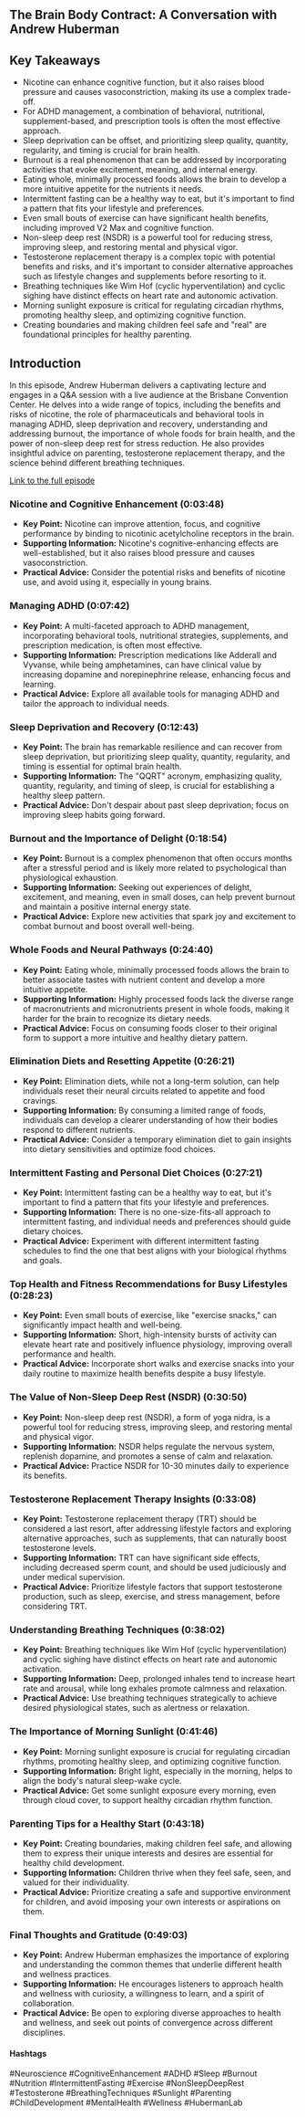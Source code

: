 ## The Brain Body Contract: A Conversation with Andrew Huberman

## Key Takeaways
- Nicotine can enhance cognitive function, but it also raises blood pressure and causes vasoconstriction, making its use a complex trade-off.
- For ADHD management, a combination of behavioral, nutritional, supplement-based, and prescription tools is often the most effective approach.
- Sleep deprivation can be offset, and prioritizing sleep quality, quantity, regularity, and timing is crucial for brain health.
- Burnout is a real phenomenon that can be addressed by incorporating activities that evoke excitement, meaning, and internal energy.
- Eating whole, minimally processed foods allows the brain to develop a more intuitive appetite for the nutrients it needs.
- Intermittent fasting can be a healthy way to eat, but it's important to find a pattern that fits your lifestyle and preferences.
- Even small bouts of exercise can have significant health benefits, including improved V2 Max and cognitive function.
- Non-sleep deep rest (NSDR) is a powerful tool for reducing stress, improving sleep, and restoring mental and physical vigor.
- Testosterone replacement therapy is a complex topic with potential benefits and risks, and it's important to consider alternative approaches such as lifestyle changes and supplements before resorting to it.
- Breathing techniques like Wim Hof (cyclic hyperventilation) and cyclic sighing have distinct effects on heart rate and autonomic activation.
- Morning sunlight exposure is critical for regulating circadian rhythms, promoting healthy sleep, and optimizing cognitive function.
- Creating boundaries and making children feel safe and "real" are foundational principles for healthy parenting.

## Introduction
In this episode, Andrew Huberman delivers a captivating lecture and engages in a Q&A session with a live audience at the Brisbane Convention Center.  He delves into a wide range of topics, including the benefits and risks of nicotine, the role of pharmaceuticals and behavioral tools in managing ADHD, sleep deprivation and recovery, understanding and addressing burnout, the importance of whole foods for brain health, and the power of non-sleep deep rest for stress reduction. He also provides insightful advice on parenting, testosterone replacement therapy, and the science behind different breathing techniques.

[Link to the full episode](https://www.youtube.com/watch?v=-e9ErUozQo4)


### Nicotine and Cognitive Enhancement (0:03:48)
- **Key Point:** Nicotine can improve attention, focus, and cognitive performance by binding to nicotinic acetylcholine receptors in the brain.
- **Supporting Information:** Nicotine's cognitive-enhancing effects are well-established, but it also raises blood pressure and causes vasoconstriction. 
- **Practical Advice:**  Consider the potential risks and benefits of nicotine use, and avoid using it, especially in young brains. 

### Managing ADHD (0:07:42)
- **Key Point:** A multi-faceted approach to ADHD management, incorporating behavioral tools, nutritional strategies, supplements, and prescription medication, is often most effective. 
- **Supporting Information:**  Prescription medications like Adderall and Vyvanse, while being amphetamines, can have clinical value by increasing dopamine and norepinephrine release, enhancing focus and learning.
- **Practical Advice:** Explore all available tools for managing ADHD and tailor the approach to individual needs.


### Sleep Deprivation and Recovery (0:12:43)
- **Key Point:** The brain has remarkable resilience and can recover from sleep deprivation, but prioritizing sleep quality, quantity, regularity, and timing is essential for optimal brain health.
- **Supporting Information:** The "QQRT" acronym, emphasizing quality, quantity, regularity, and timing of sleep, is crucial for establishing a healthy sleep pattern. 
- **Practical Advice:** Don't despair about past sleep deprivation; focus on improving sleep habits going forward. 

### Burnout and the Importance of Delight (0:18:54)
- **Key Point:**  Burnout is a complex phenomenon that often occurs months after a stressful period and is likely more related to psychological than physiological exhaustion.
- **Supporting Information:**  Seeking out experiences of delight, excitement, and meaning, even in small doses, can help prevent burnout and maintain a positive internal energy state. 
- **Practical Advice:**  Explore new activities that spark joy and excitement to combat burnout and boost overall well-being.

### Whole Foods and Neural Pathways (0:24:40)
- **Key Point:** Eating whole, minimally processed foods allows the brain to better associate tastes with nutrient content and develop a more intuitive appetite.
- **Supporting Information:**  Highly processed foods lack the diverse range of macronutrients and micronutrients present in whole foods, making it harder for the brain to recognize its dietary needs.
- **Practical Advice:**  Focus on consuming foods closer to their original form to support a more intuitive and healthy dietary pattern. 

### Elimination Diets and Resetting Appetite (0:26:21)
- **Key Point:**  Elimination diets, while not a long-term solution, can help individuals reset their neural circuits related to appetite and food cravings. 
- **Supporting Information:**  By consuming a limited range of foods, individuals can develop a clearer understanding of how their bodies respond to different nutrients.
- **Practical Advice:**  Consider a temporary elimination diet to gain insights into dietary sensitivities and optimize food choices.

### Intermittent Fasting and Personal Diet Choices (0:27:21)
- **Key Point:**  Intermittent fasting can be a healthy way to eat, but it's important to find a pattern that fits your lifestyle and preferences. 
- **Supporting Information:**  There is no one-size-fits-all approach to intermittent fasting, and individual needs and preferences should guide dietary choices. 
- **Practical Advice:**  Experiment with different intermittent fasting schedules to find the one that best aligns with your biological rhythms and goals.

### Top Health and Fitness Recommendations for Busy Lifestyles (0:28:23)
- **Key Point:** Even small bouts of exercise, like "exercise snacks," can significantly impact health and well-being. 
- **Supporting Information:**  Short, high-intensity bursts of activity can elevate heart rate and positively influence physiology, improving overall performance and health. 
- **Practical Advice:** Incorporate short walks and exercise snacks into your daily routine to maximize health benefits despite a busy lifestyle.

### The Value of Non-Sleep Deep Rest (NSDR) (0:30:50)
- **Key Point:** Non-sleep deep rest (NSDR), a form of yoga nidra, is a powerful tool for reducing stress, improving sleep, and restoring mental and physical vigor.
- **Supporting Information:**  NSDR helps regulate the nervous system, replenish dopamine, and promotes a sense of calm and relaxation. 
- **Practical Advice:**  Practice NSDR for 10-30 minutes daily to experience its benefits.

### Testosterone Replacement Therapy Insights (0:33:08)
- **Key Point:**  Testosterone replacement therapy (TRT) should be considered a last resort, after addressing lifestyle factors and exploring alternative approaches, such as supplements, that can naturally boost testosterone levels.
- **Supporting Information:**  TRT can have significant side effects, including decreased sperm count, and should be used judiciously and under medical supervision.
- **Practical Advice:**  Prioritize lifestyle factors that support testosterone production, such as sleep, exercise, and stress management, before considering TRT.

### Understanding Breathing Techniques (0:38:02)
- **Key Point:**  Breathing techniques like Wim Hof (cyclic hyperventilation) and cyclic sighing have distinct effects on heart rate and autonomic activation.
- **Supporting Information:**  Deep, prolonged inhales tend to increase heart rate and arousal, while long exhales promote calmness and relaxation.
- **Practical Advice:**  Use breathing techniques strategically to achieve desired physiological states, such as alertness or relaxation.

### The Importance of Morning Sunlight (0:41:46)
- **Key Point:** Morning sunlight exposure is crucial for regulating circadian rhythms, promoting healthy sleep, and optimizing cognitive function.
- **Supporting Information:**  Bright light, especially in the morning, helps to align the body's natural sleep-wake cycle.
- **Practical Advice:**  Get some sunlight exposure every morning, even through cloud cover, to support healthy circadian rhythm function. 

### Parenting Tips for a Healthy Start (0:43:18)
- **Key Point:**  Creating boundaries, making children feel safe, and allowing them to express their unique interests and desires are essential for healthy child development.
- **Supporting Information:** Children thrive when they feel safe, seen, and valued for their individuality.
- **Practical Advice:**  Prioritize creating a safe and supportive environment for children, and avoid imposing your own interests or aspirations on them. 

### Final Thoughts and Gratitude (0:49:03)
- **Key Point:**   Andrew Huberman emphasizes the importance of exploring and understanding the common themes that underlie different health and wellness practices.
- **Supporting Information:**  He encourages listeners to approach health and wellness with curiosity, a willingness to learn, and a spirit of collaboration.
- **Practical Advice:**  Be open to exploring diverse approaches to health and wellness, and seek out points of convergence across different disciplines.

#### Hashtags  
#Neuroscience #CognitiveEnhancement #ADHD #Sleep #Burnout #Nutrition #IntermittentFasting #Exercise #NonSleepDeepRest #Testosterone #BreathingTechniques #Sunlight #Parenting #ChildDevelopment #MentalHealth #Wellness #HubermanLab

